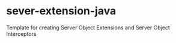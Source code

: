 # sever-extension-java
Template for creating Server Object Extensions and Server Object Interceptors
